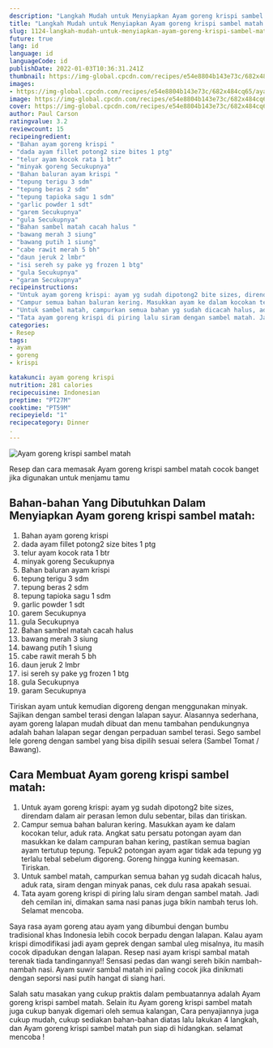 ```yaml
---
description: "Langkah Mudah untuk Menyiapkan Ayam goreng krispi sambel matah yang Bikin Ngiler"
title: "Langkah Mudah untuk Menyiapkan Ayam goreng krispi sambel matah yang Bikin Ngiler"
slug: 1124-langkah-mudah-untuk-menyiapkan-ayam-goreng-krispi-sambel-matah-yang-bikin-ngiler
future: true
lang: id
language: id
languageCode: id
publishDate: 2022-01-03T10:36:31.241Z 
thumbnail: https://img-global.cpcdn.com/recipes/e54e8804b143e73c/682x484cq65/ayam-goreng-krispi-sambel-matah-foto-resep-utama.png
images:
- https://img-global.cpcdn.com/recipes/e54e8804b143e73c/682x484cq65/ayam-goreng-krispi-sambel-matah-foto-resep-utama.png
image: https://img-global.cpcdn.com/recipes/e54e8804b143e73c/682x484cq65/ayam-goreng-krispi-sambel-matah-foto-resep-utama.png
cover: https://img-global.cpcdn.com/recipes/e54e8804b143e73c/682x484cq65/ayam-goreng-krispi-sambel-matah-foto-resep-utama.png
author: Paul Carson
ratingvalue: 3.2
reviewcount: 15
recipeingredient:
- "Bahan ayam goreng krispi "
- "dada ayam fillet potong2 size bites 1 ptg"
- "telur ayam kocok rata 1 btr"
- "minyak goreng Secukupnya"
- "Bahan baluran ayam krispi "
- "tepung terigu 3 sdm"
- "tepung beras 2 sdm"
- "tepung tapioka sagu 1 sdm"
- "garlic powder 1 sdt"
- "garem Secukupnya"
- "gula Secukupnya"
- "Bahan sambel matah cacah halus "
- "bawang merah 3 siung"
- "bawang putih 1 siung"
- "cabe rawit merah 5 bh"
- "daun jeruk 2 lmbr"
- "isi sereh sy pake yg frozen 1 btg"
- "gula Secukupnya"
- "garam Secukupnya"
recipeinstructions:
- "Untuk ayam goreng krispi: ayam yg sudah dipotong2 bite sizes, direndam dalam air perasan lemon dulu sebentar, bilas dan tiriskan."
- "Campur semua bahan baluran kering. Masukkan ayam ke dalam kocokan telur, aduk rata. Angkat satu persatu potongan ayam dan masukkan ke dalam campuran bahan kering, pastikan semua bagian ayam tertutup tepung. Tepuk2 potongan ayam agar tidak ada tepung yg terlalu tebal sebelum digoreng. Goreng hingga kuning keemasan. Tiriskan."
- "Untuk sambel matah, campurkan semua bahan yg sudah dicacah halus, aduk rata, siram dengan minyak panas, cek dulu rasa apakah sesuai."
- "Tata ayam goreng krispi di piring lalu siram dengan sambel matah. Jadi deh cemilan ini, dimakan sama nasi panas juga bikin nambah terus loh. Selamat mencoba."
categories:
- Resep
tags:
- ayam
- goreng
- krispi

katakunci: ayam goreng krispi 
nutrition: 281 calories
recipecuisine: Indonesian
preptime: "PT27M"
cooktime: "PT59M"
recipeyield: "1"
recipecategory: Dinner
. 
---
```



![Ayam goreng krispi sambel matah](https://img-global.cpcdn.com/recipes/e54e8804b143e73c/682x484cq65/ayam-goreng-krispi-sambel-matah-foto-resep-utama.png)

Resep dan cara memasak  Ayam goreng krispi sambel matah cocok banget jika digunakan untuk menjamu tamu

<!--inarticleads1-->

## Bahan-bahan Yang Dibutuhkan Dalam Menyiapkan Ayam goreng krispi sambel matah:

1. Bahan ayam goreng krispi 
1. dada ayam fillet potong2 size bites 1 ptg
1. telur ayam kocok rata 1 btr
1. minyak goreng Secukupnya
1. Bahan baluran ayam krispi 
1. tepung terigu 3 sdm
1. tepung beras 2 sdm
1. tepung tapioka sagu 1 sdm
1. garlic powder 1 sdt
1. garem Secukupnya
1. gula Secukupnya
1. Bahan sambel matah cacah halus 
1. bawang merah 3 siung
1. bawang putih 1 siung
1. cabe rawit merah 5 bh
1. daun jeruk 2 lmbr
1. isi sereh sy pake yg frozen 1 btg
1. gula Secukupnya
1. garam Secukupnya

Tiriskan ayam untuk kemudian digoreng dengan menggunakan minyak. Sajikan dengan sambel terasi dengan lalapan sayur. Alasannya sederhana, ayam goreng lalapan mudah dibuat dan menu tambahan pendukungnya adalah bahan lalapan segar dengan perpaduan sambel terasi. Sego sambel lele goreng dengan sambel yang bisa dipilih sesuai selera (Sambel Tomat / Bawang). 

<!--inarticleads2-->

## Cara Membuat Ayam goreng krispi sambel matah:

1. Untuk ayam goreng krispi: ayam yg sudah dipotong2 bite sizes, direndam dalam air perasan lemon dulu sebentar, bilas dan tiriskan.
1. Campur semua bahan baluran kering. Masukkan ayam ke dalam kocokan telur, aduk rata. Angkat satu persatu potongan ayam dan masukkan ke dalam campuran bahan kering, pastikan semua bagian ayam tertutup tepung. Tepuk2 potongan ayam agar tidak ada tepung yg terlalu tebal sebelum digoreng. Goreng hingga kuning keemasan. Tiriskan.
1. Untuk sambel matah, campurkan semua bahan yg sudah dicacah halus, aduk rata, siram dengan minyak panas, cek dulu rasa apakah sesuai.
1. Tata ayam goreng krispi di piring lalu siram dengan sambel matah. Jadi deh cemilan ini, dimakan sama nasi panas juga bikin nambah terus loh. Selamat mencoba.


Saya rasa ayam goreng atau ayam yang dibumbui dengan bumbu tradisional khas Indonesia lebih cocok berpadu dengan lalapan. Kalau ayam krispi dimodifikasi jadi ayam geprek dengan sambal uleg misalnya, itu masih cocok dipadukan dengan lalapan. Resep nasi ayam krispi sambal matah terenak tiada tandingannya!! Sensasi pedas dan wangi sereh bikin nambah-nambah nasi. Ayam suwir sambal matah ini paling cocok jika dinikmati dengan seporsi nasi putih hangat di siang hari. 

Salah satu masakan yang cukup praktis dalam pembuatannya adalah  Ayam goreng krispi sambel matah. Selain itu  Ayam goreng krispi sambel matah  juga cukup banyak digemari oleh semua kalangan, Cara penyajiannya juga cukup mudah, cukup sediakan bahan-bahan diatas lalu lakukan 4 langkah, dan  Ayam goreng krispi sambel matah  pun siap di hidangkan. selamat mencoba !

